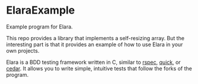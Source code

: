 # ElaraExample

Example program for Elara.

This repo provides a library that implements a self-resizing array. But the interesting part is that it provides an example of how to use Elara in your own projects.

Elara is a BDD testing framework written in C, similar to [rspec](http://rspec.info), [quick](https://github.com/quick/quick), or [cedar](https://github.com/pivotal/cedar). It allows you to write simple, intuitive tests that follow the forks of the program.
